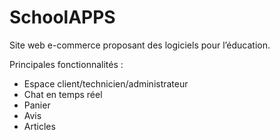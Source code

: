 # SchoolAPPS

Site web e-commerce proposant des logiciels pour l’éducation.

Principales fonctionnalités :

- Espace client/technicien/administrateur
- Chat en temps réel
- Panier
- Avis
- Articles
